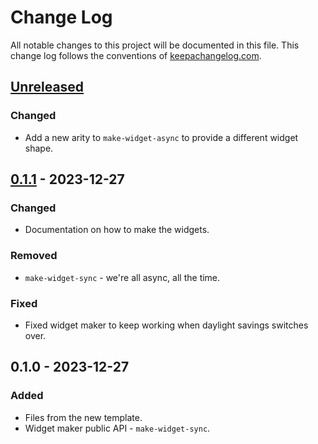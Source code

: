 # Change Log
All notable changes to this project will be documented in this file. This change log follows the conventions of [keepachangelog.com](http://keepachangelog.com/).

## [Unreleased]
### Changed
- Add a new arity to `make-widget-async` to provide a different widget shape.

## [0.1.1] - 2023-12-27
### Changed
- Documentation on how to make the widgets.

### Removed
- `make-widget-sync` - we're all async, all the time.

### Fixed
- Fixed widget maker to keep working when daylight savings switches over.

## 0.1.0 - 2023-12-27
### Added
- Files from the new template.
- Widget maker public API - `make-widget-sync`.

[Unreleased]: https://sourcehost.site/your-name/task4/compare/0.1.1...HEAD
[0.1.1]: https://sourcehost.site/your-name/task4/compare/0.1.0...0.1.1
